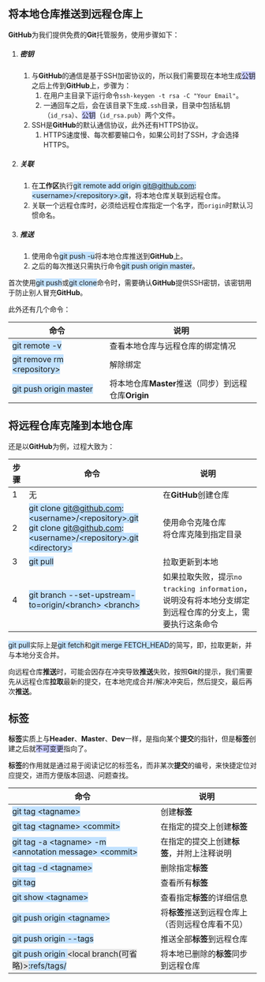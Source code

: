 ## 将本地仓库推送到远程仓库上

**GitHub**为我们提供免费的**Git**托管服务，使用步骤如下：

1. ##### 密钥

   1. 与**GitHub**的通信是基于SSH加密协议的，所以我们需要现在本地生成<span style=background:#c9ccff>公钥</span>之后上传到**GitHub**上，步骤为：
      1. 在用户主目录下运行命令`ssh-keygen -t rsa -C "Your Email"`。
      2. 一通回车之后，会在该目录下生成`.ssh`目录，目录中包括私钥（`id_rsa`）、<span style=background:#c9ccff>公钥</span>（`id_rsa.pub`）两个文件。
   2. SSH是**GitHub**的默认通信协议，此外还有HTTPS协议。
      1. HTTPS速度慢、每次都要输口令，如果公司封了SSH，才会选择HTTPS。

2. ##### 关联

   1. 在**工作区**执行<span style=background:#c2e2ff>git remote add origin git@github.com: \<username>/\<repository>.git</span>，将本地仓库关联到远程仓库。
   2. 关联一个远程仓库时，必须给远程仓库指定一个名字，而`origin`时默认习惯命名。

3. ##### 推送

   1. 使用命令<span style=background:#c2e2ff>git push -u</span>将本地仓库推送到**GitHub**上。
   2. 之后的每次推送只需执行命令<span style=background:#c2e2ff>git push origin master</span>。

首次使用<span style=background:#c2e2ff>git push</span>或<span style=background:#c2e2ff>git clone</span>命令时，需要确认**GitHub**提供SSH密钥，该密钥用于防止别人冒充**GitHub**。

此外还有几个命令：

| 命令                                                         | 说明                                                   |
| ------------------------------------------------------------ | ------------------------------------------------------ |
| <span style=background:#c2e2ff>git remote -v</span>          | 查看本地仓库与远程仓库的绑定情况                     |
| <span style=background:#c2e2ff>git remove rm \<repository></span> | 解除绑定                                             |
| <span style=background:#c2e2ff>git push origin master</span> | 将本地仓库**Master**推送（同步）到远程仓库**Origin** |



## 将远程仓库克隆到本地仓库

还是以**GitHub**为例，过程大致为：

| 步骤 | 命令                                                         | 说明                                                         |
| ---- | ------------------------------------------------------------ | ------------------------------------------------------------ |
| 1    | 无                                                           | 在**GitHub**创建仓库                                         |
| 2    | <span style=background:#c2e2ff>git clone git@github.com: \<username>/\<repository>.git</span><br/><span style=background:#c2e2ff>git clone git@github.com: \<username>/\<repository>.git \<directory></span> | 使用命令克隆仓库<br/>将仓库克隆到指定目录                    |
| 3    | <span style=background:#c2e2ff>git pull</span>               | 拉取更新到本地                                               |
| 4    | <span style=background:#c2e2ff>git branch --set-upstream-to=origin/\<branch> \<branch></span> | 如果拉取失败，提示`no tracking information`，说明没有将本地分支绑定到远程仓库的分支上，需要执行这条命令 |

<span style=background:#c2e2ff>git pull</span>实际上是<span style=background:#c2e2ff>git fetch</span>和<span style=background:#c2e2ff>git merge FETCH_HEAD</span>的简写，即，拉取更新，并与本地分支合并。

向远程仓库**推送**时，可能会因存在冲突导致**推送**失败，按照**Git**的提示，我们需要先从远程仓库**拉取**最新的提交，在本地完成合并/解决冲突后，然后提交，最后再次**推送**。



## 标签

**标签**实质上与**Header**、**Master**、**Dev**一样，是指向某个**提交**的指针，但是**标签**创建之后就<span style=background:#c9ccff>不可变更</span>指向了。

**标签**的作用就是通过易于阅读记忆的标签名，而非某次**提交**的编号，来快捷定位对应提交，进而方便版本回退、问题查找。

| **命令**                                                     | **说明**                                         |
| ------------------------------------------------------------ | ------------------------------------------------ |
| <span style=background:#c2e2ff>git tag \<tagname></span>     | 创建**标签**                                   |
| <span style=background:#c2e2ff>git tag \<tagname> \<commit></span> | 在指定的提交上创建**标签**                     |
| <span style=background:#c2e2ff>git tag -a  \<tagname> -m \<annotation message> \<commit></span> | 在指定的提交上创建**标签**，并附上注释说明     |
| <span style=background:#c2e2ff>git tag -d \<tagname></span>  | 删除指定**标签**                                 |
| <span style=background:#c2e2ff>git tag</span>                | 查看所有**标签**                               |
| <span style=background:#c2e2ff>git show \<tagname></span>    | 查看指定**标签**的详细信息                     |
| <span style=background:#c2e2ff>git push origin \<tagname></span> | 将**标签**推送到远程仓库上（否则远程仓库看不见） |
| <span style=background:#c2e2ff>git push origin --tags</span> | 推送全部**标签**到远程仓库                       |
| <span style=background:#c2e2ff>git push origin <span style=background:#e6e6e6>\<local branch(可省略)></span>:refs/tags/</span> | 将本地已删除的**标签**同步到远程仓库             |

